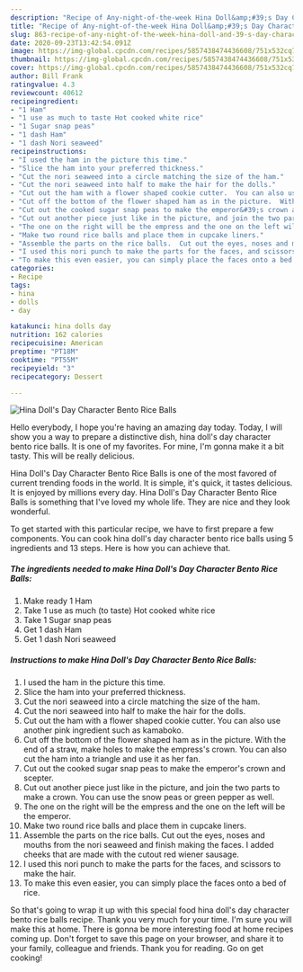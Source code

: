```yaml
---
description: "Recipe of Any-night-of-the-week Hina Doll&amp;#39;s Day Character Bento Rice Balls"
title: "Recipe of Any-night-of-the-week Hina Doll&amp;#39;s Day Character Bento Rice Balls"
slug: 863-recipe-of-any-night-of-the-week-hina-doll-and-39-s-day-character-bento-rice-balls
date: 2020-09-23T13:42:54.091Z
image: https://img-global.cpcdn.com/recipes/5857438474436608/751x532cq70/hina-dolls-day-character-bento-rice-balls-recipe-main-photo.jpg
thumbnail: https://img-global.cpcdn.com/recipes/5857438474436608/751x532cq70/hina-dolls-day-character-bento-rice-balls-recipe-main-photo.jpg
cover: https://img-global.cpcdn.com/recipes/5857438474436608/751x532cq70/hina-dolls-day-character-bento-rice-balls-recipe-main-photo.jpg
author: Bill Frank
ratingvalue: 4.3
reviewcount: 40612
recipeingredient:
- "1 Ham"
- "1 use as much to taste Hot cooked white rice"
- "1 Sugar snap peas"
- "1 dash Ham"
- "1 dash Nori seaweed"
recipeinstructions:
- "I used the ham in the picture this time."
- "Slice the ham into your preferred thickness."
- "Cut the nori seaweed into a circle matching the size of the ham."
- "Cut the nori seaweed into half to make the hair for the dolls."
- "Cut out the ham with a flower shaped cookie cutter.  You can also use another pink ingredient such as kamaboko."
- "Cut off the bottom of the flower shaped ham as in the picture.  With the end of a straw, make holes to make the empress&#39;s crown.  You can also cut the ham into a triangle and use it as her fan."
- "Cut out the cooked sugar snap peas to make the emperor&#39;s crown and scepter."
- "Cut out another piece just like in the picture, and join the two parts to make a crown.  You can use the snow peas or green pepper as well."
- "The one on the right will be the empress and the one on the left will be the emperor."
- "Make two round rice balls and place them in cupcake liners."
- "Assemble the parts on the rice balls.  Cut out the eyes, noses and mouths from the nori seaweed and finish making the faces. I added cheeks that are made with the cutout red wiener sausage."
- "I used this nori punch to make the parts for the faces, and scissors to make the hair."
- "To make this even easier, you can simply place the faces onto a bed of rice."
categories:
- Recipe
tags:
- hina
- dolls
- day

katakunci: hina dolls day 
nutrition: 162 calories
recipecuisine: American
preptime: "PT18M"
cooktime: "PT55M"
recipeyield: "3"
recipecategory: Dessert

---
```



![Hina Doll&#39;s Day Character Bento Rice Balls](https://img-global.cpcdn.com/recipes/5857438474436608/751x532cq70/hina-dolls-day-character-bento-rice-balls-recipe-main-photo.jpg)

Hello everybody, I hope you're having an amazing day today. Today, I will show you a way to prepare a distinctive dish, hina doll&#39;s day character bento rice balls. It is one of my favorites. For mine, I'm gonna make it a bit tasty. This will be really delicious.



Hina Doll&#39;s Day Character Bento Rice Balls is one of the most favored of current trending foods in the world. It is simple, it's quick, it tastes delicious. It is enjoyed by millions every day. Hina Doll&#39;s Day Character Bento Rice Balls is something that I've loved my whole life. They are nice and they look wonderful.


To get started with this particular recipe, we have to first prepare a few components. You can cook hina doll&#39;s day character bento rice balls using 5 ingredients and 13 steps. Here is how you can achieve that.

<!--inarticleads1-->

##### The ingredients needed to make Hina Doll&#39;s Day Character Bento Rice Balls:

1. Make ready 1 Ham
1. Take 1 use as much (to taste) Hot cooked white rice
1. Take 1 Sugar snap peas
1. Get 1 dash Ham
1. Get 1 dash Nori seaweed




<!--inarticleads2-->

##### Instructions to make Hina Doll&#39;s Day Character Bento Rice Balls:

1. I used the ham in the picture this time.
1. Slice the ham into your preferred thickness.
1. Cut the nori seaweed into a circle matching the size of the ham.
1. Cut the nori seaweed into half to make the hair for the dolls.
1. Cut out the ham with a flower shaped cookie cutter.  You can also use another pink ingredient such as kamaboko.
1. Cut off the bottom of the flower shaped ham as in the picture.  With the end of a straw, make holes to make the empress&#39;s crown.  You can also cut the ham into a triangle and use it as her fan.
1. Cut out the cooked sugar snap peas to make the emperor&#39;s crown and scepter.
1. Cut out another piece just like in the picture, and join the two parts to make a crown.  You can use the snow peas or green pepper as well.
1. The one on the right will be the empress and the one on the left will be the emperor.
1. Make two round rice balls and place them in cupcake liners.
1. Assemble the parts on the rice balls.  Cut out the eyes, noses and mouths from the nori seaweed and finish making the faces. I added cheeks that are made with the cutout red wiener sausage.
1. I used this nori punch to make the parts for the faces, and scissors to make the hair.
1. To make this even easier, you can simply place the faces onto a bed of rice.




So that's going to wrap it up with this special food hina doll&#39;s day character bento rice balls recipe. Thank you very much for your time. I'm sure you will make this at home. There is gonna be more interesting food at home recipes coming up. Don't forget to save this page on your browser, and share it to your family, colleague and friends. Thank you for reading. Go on get cooking!
